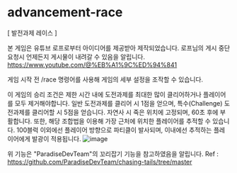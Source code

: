 # advancement-race
[ 발전과제 레이스 ]


본 게임은 유튜브 로프로부터 아이디어를 제공받아 제작되었습니다. 로프님의 게시 중단 요청시 언제든지 게시물이 내려갈 수 있음을 알립니다.
https://www.youtube.com/@%EB%A1%9C%ED%94%841


게임 시작 전 /race 명령어를 사용해 게임의 세부 설정을 조작할 수 있습니다.

이 게임의 승리 조건은 제한 시간 내에 도전과제를 최대한 많이 클리어하거나 플레이어를 모두 제거해야합니다.
일반 도전과제를 클리어 시 1점을 얻으며, 특수(Challenge) 도전과제를 클리어할 시 5점을 얻습니다.
자연사 시 죽은 위치에 고정되며, 60초 후에 부활합니다.
또한, 해당 조합법을 이용해 가장 근처에 위치한 플레이어를 추적할 수 있습니다. 
100블럭 이외에선 플레이어 방향으로 파티클이 발사되며, 이내에선 추적하는 플레이어에게 발광이 적용됩니다.
![image](https://github.com/user-attachments/assets/d65df63a-e2f4-4f1c-ad80-9ce08d3ea4e9)

위 기능은 "ParadiseDevTeam"의 꼬리잡기 기능을 참고하였음을 알립니다.
Ref : https://github.com/ParadiseDevTeam/chasing-tails/tree/master
